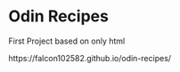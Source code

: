 # Odin Recipes
<p>First Project based on only html</p>
https://falcon102582.github.io/odin-recipes/

